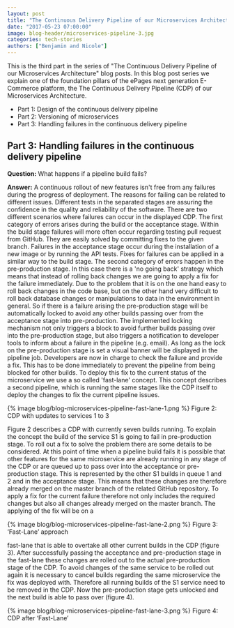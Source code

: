 ```yaml
---
layout: post
title: "The Continuous Delivery Pipeline of our Microservices Architecture"
date: "2017-05-23 07:00:00"
image: blog-header/microservices-pipeline-3.jpg
categories: tech-stories
authors: ["Benjamin and Nicole"]
---
```


This is the third part in the series of "The Continuous Delivery Pipeline of our Microservices Architecture" blog posts.
In this blog post series we explain one of the foundation pillars of the ePages next generation E-Commerce platform, the The Continuous Delivery Pipeline (CDP) of our Microservices Architecture.

- Part 1: Design of the continuous delivery pipeline
- Part 2: Versioning of microservices
- Part 3: Handling failures in the continuous delivery pipeline

## Part 3: Handling failures in the continuous delivery pipeline

**Question:** What happens if a pipeline build fails?

**Answer:** A continuous rollout of new features isn't free from any failures during the progress of deployment. The reasons for failing can be related to different issues. Different tests in the separated stages are assuring the confidence in the quality and reliability of the software. There are two different scenarios where failures can occur in the displayed CDP. The first category of errors arises during the build or the acceptance stage. Within the build stage failures will more often occur regarding testing pull request from GitHub. They are easily solved by committing fixes to the given branch. Failures in the acceptance stage occur during the installation of a new image or by running the API tests. Fixes for failures can be applied in a similar way to the build stage.
The second category of errors happen in the pre-production stage. In this case there is a 'no going back' strategy which means that instead of rolling back changes we are going to apply a fix for the failure immediately. Due to the problem that it is on the one hand easy to roll back changes in the code base, but on the other hand very difficult to roll back database changes or manipulations to data in the environment in general. So if there is a failure arising the pre-production stage will be automatically locked to avoid any other builds passing over from the acceptance stage into pre-production.
The implemented locking mechanism not only triggers a block to avoid further builds passing over into the pre-production stage, but also triggers a notification to developer tools to inform about a failure in the pipeline (e.g. email). As long as the lock on the pre-production stage is set a visual banner will be displayed in the pipeline job. Developers are now in charge to check the failure and provide a fix. This has to be done immediately to prevent the pipeline from being blocked for other builds. To deploy this fix to the current status of the microservice we use a so called 'fast-lane' concept. This concept describes a second pipeline, which is running the same stages like the CDP itself to deploy the changes to fix the current pipeline issues.

{% image blog/blog-microservices-pipeline-fast-lane-1.png %}
Figure 2: CDP with updates to services 1 to 3

Figure 2 describes a CDP with currently seven builds running. To explain the concept the build of the service S1 is going to fail in pre-production stage. To roll out a fix to solve the problem there are some details to be considered. At this point of time when a pipeline build fails it is possible that other features for the same microservice are already running in any stage of the CDP or are queued up to pass over into the acceptance or pre-production stage. This is represented by the other S1 builds in queue 1 and 2 and in the acceptance stage. This means that these changes are therefore already merged on the master branch of the related GitHub repository. To apply a fix for the current failure therefore not only includes the required changes but also all changes already merged on the master branch. The applying of the fix will be on a

{% image blog/blog-microservices-pipeline-fast-lane-2.png %}
Figure 3: ‘Fast-Lane’ approach

fast-lane that is able to overtake all other current builds in the CDP (figure 3). After successfully passing the acceptance and pre-production stage in the fast-lane these changes are rolled out to the actual pre-production stage of the CDP. To avoid changes of the same service to be rolled out again it is necessary to cancel builds regarding the same microservice the fix was deployed with. Therefore all running builds of the S1 service need to be removed in the CDP. Now the pre-production stage gets unlocked and the next build is able to pass over (figure 4).

{% image blog/blog-microservices-pipeline-fast-lane-3.png %}
Figure 4: CDP after ‘Fast-Lane’
